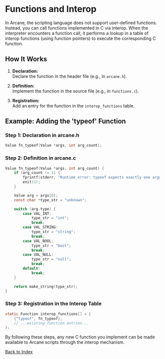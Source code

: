 # Functions and Interop

In Arcane, the scripting language does not support user-defined functions. Instead, you can call functions implemented in C via interop. When the interpreter encounters a function call, it performs a lookup in a table of interop functions (using function pointers) to execute the corresponding C function.

## How It Works

1. **Declaration:**  
   Declare the function in the header file (e.g., in `arcane.h`).

2. **Definition:**  
   Implement the function in the source file (e.g., in `functions.c`).

3. **Registration:**  
   Add an entry for the function in the `interop_functions` table.  

## Example: Adding the 'typeof' Function

### Step 1: Declaration in arcane.h
```c
Value fn_typeof(Value *args, int arg_count);
```

### Step 2: Definition in arcane.c
```c
Value fn_typeof(Value *args, int arg_count) {
    if (arg_count != 1) {
        fprintf(stderr, "Runtime error: typeof expects exactly one argument.\n");
        exit(1);
    }

    Value arg = args[0];
    const char *type_str = "unknown";

    switch (arg.type) {
        case VAL_INT:
            type_str = "int";
            break;
        case VAL_STRING:
            type_str = "string";
            break;
        case VAL_BOOL:
            type_str = "bool";
            break;
        case VAL_NULL:
            type_str = "null";
            break;
        default:
            break;
    }

    return make_string(type_str);
}
```

### Step 3: Registration in the Interop Table
```C
static Function interop_functions[] = {
    {"typeof", fn_typeof},
    // ...existing function entries...
};
```

By following these steps, any new C function you implement can be made available to Arcane scripts through the interop mechanism.

[Back to Index](index.md)
